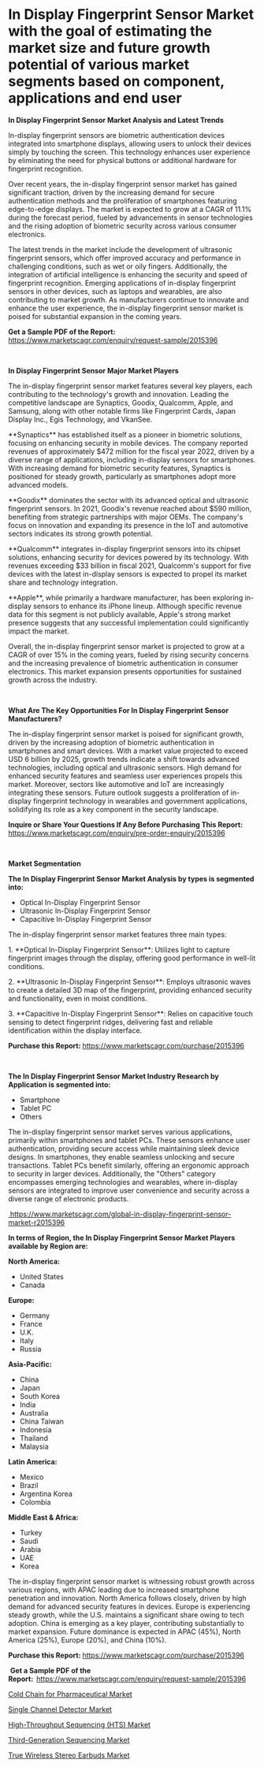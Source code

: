 <p><h1>In Display Fingerprint Sensor Market with the goal of estimating the market size and future growth potential of various market segments based on component, applications and end user</h1></p><p><strong>In Display Fingerprint Sensor Market Analysis and Latest Trends</strong></p>
<p><p>In-display fingerprint sensors are biometric authentication devices integrated into smartphone displays, allowing users to unlock their devices simply by touching the screen. This technology enhances user experience by eliminating the need for physical buttons or additional hardware for fingerprint recognition. </p><p>Over recent years, the in-display fingerprint sensor market has gained significant traction, driven by the increasing demand for secure authentication methods and the proliferation of smartphones featuring edge-to-edge displays. The market is expected to grow at a CAGR of 11.1% during the forecast period, fueled by advancements in sensor technologies and the rising adoption of biometric security across various consumer electronics.</p><p>The latest trends in the market include the development of ultrasonic fingerprint sensors, which offer improved accuracy and performance in challenging conditions, such as wet or oily fingers. Additionally, the integration of artificial intelligence is enhancing the security and speed of fingerprint recognition. Emerging applications of in-display fingerprint sensors in other devices, such as laptops and wearables, are also contributing to market growth. As manufacturers continue to innovate and enhance the user experience, the in-display fingerprint sensor market is poised for substantial expansion in the coming years.</p></p>
<p><strong>Get a Sample PDF of the Report:&nbsp;</strong> <a href="https://www.marketscagr.com/enquiry/request-sample/2015396?utm_campaign=2012&utm_medium=2&utm_source=Github&utm_content=ia&utm_term=06042025&utm_id=in-display-fingerprint-sensor">https://www.marketscagr.com/enquiry/request-sample/2015396</a></p>
<p>&nbsp;</p>
<p><strong>In Display Fingerprint Sensor Major Market Players</strong></p>
<p><p>The in-display fingerprint sensor market features several key players, each contributing to the technology's growth and innovation. Leading the competitive landscape are Synaptics, Goodix, Qualcomm, Apple, and Samsung, along with other notable firms like Fingerprint Cards, Japan Display Inc., Egis Technology, and VkanSee.</p><p>**Synaptics** has established itself as a pioneer in biometric solutions, focusing on enhancing security in mobile devices. The company reported revenues of approximately $472 million for the fiscal year 2022, driven by a diverse range of applications, including in-display sensors for smartphones. With increasing demand for biometric security features, Synaptics is positioned for steady growth, particularly as smartphones adopt more advanced models.</p><p>**Goodix** dominates the sector with its advanced optical and ultrasonic fingerprint sensors. In 2021, Goodix's revenue reached about $590 million, benefiting from strategic partnerships with major OEMs. The company's focus on innovation and expanding its presence in the IoT and automotive sectors indicates its strong growth potential.</p><p>**Qualcomm** integrates in-display fingerprint sensors into its chipset solutions, enhancing security for devices powered by its technology. With revenues exceeding $33 billion in fiscal 2021, Qualcomm's support for five devices with the latest in-display sensors is expected to propel its market share and technology integration.</p><p>**Apple**, while primarily a hardware manufacturer, has been exploring in-display sensors to enhance its iPhone lineup. Although specific revenue data for this segment is not publicly available, Apple's strong market presence suggests that any successful implementation could significantly impact the market.</p><p>Overall, the in-display fingerprint sensor market is projected to grow at a CAGR of over 15% in the coming years, fueled by rising security concerns and the increasing prevalence of biometric authentication in consumer electronics. This market expansion presents opportunities for sustained growth across the industry.</p></p>
<p>&nbsp;</p>
<p><strong>What Are The Key Opportunities For In Display Fingerprint Sensor Manufacturers?</strong></p>
<p><p>The in-display fingerprint sensor market is poised for significant growth, driven by the increasing adoption of biometric authentication in smartphones and smart devices. With a market value projected to exceed USD 6 billion by 2025, growth trends indicate a shift towards advanced technologies, including optical and ultrasonic sensors. High demand for enhanced security features and seamless user experiences propels this market. Moreover, sectors like automotive and IoT are increasingly integrating these sensors. Future outlook suggests a proliferation of in-display fingerprint technology in wearables and government applications, solidifying its role as a key component in the security landscape.</p></p>
<p><strong>Inquire or Share Your Questions If Any Before Purchasing This Report:</strong> <a href="https://www.marketscagr.com/enquiry/pre-order-enquiry/2015396?utm_campaign=2012&utm_medium=2&utm_source=Github&utm_content=ia&utm_term=06042025&utm_id=in-display-fingerprint-sensor">https://www.marketscagr.com/enquiry/pre-order-enquiry/2015396</a></p>
<p>&nbsp;</p>
<p><strong>Market Segmentation</strong></p>
<p><strong>The In Display Fingerprint Sensor Market Analysis by types is segmented into:</strong></p>
<p><ul><li>Optical In-Display Fingerprint Sensor</li><li>Ultrasonic In-Display Fingerprint Sensor</li><li>Capacitive In-Display Fingerprint Sensor</li></ul></p>
<p><p>The in-display fingerprint sensor market features three main types: </p><p>1. **Optical In-Display Fingerprint Sensor**: Utilizes light to capture fingerprint images through the display, offering good performance in well-lit conditions.</p><p>2. **Ultrasonic In-Display Fingerprint Sensor**: Employs ultrasonic waves to create a detailed 3D map of the fingerprint, providing enhanced security and functionality, even in moist conditions.</p><p>3. **Capacitive In-Display Fingerprint Sensor**: Relies on capacitive touch sensing to detect fingerprint ridges, delivering fast and reliable identification within the display interface.</p></p>
<p><strong>Purchase this Report:&nbsp;</strong><a href="https://www.marketscagr.com/purchase/2015396?utm_campaign=2012&utm_medium=2&utm_source=Github&utm_content=ia&utm_term=06042025&utm_id=in-display-fingerprint-sensor">https://www.marketscagr.com/purchase/2015396</a></p>
<p>&nbsp;</p>
<p><strong>The In Display Fingerprint Sensor Market Industry Research by Application is segmented into:</strong></p>
<p><ul><li>Smartphone</li><li>Tablet PC</li><li>Others</li></ul></p>
<p><p>The in-display fingerprint sensor market serves various applications, primarily within smartphones and tablet PCs. These sensors enhance user authentication, providing secure access while maintaining sleek device designs. In smartphones, they enable seamless unlocking and secure transactions. Tablet PCs benefit similarly, offering an ergonomic approach to security in larger devices. Additionally, the "Others" category encompasses emerging technologies and wearables, where in-display sensors are integrated to improve user convenience and security across a diverse range of electronic products.</p></p>
<p><a href="https://www.marketscagr.com/global-in-display-fingerprint-sensor-market-r2015396?utm_campaign=2012&utm_medium=2&utm_source=Github&utm_content=ia&utm_term=06042025&utm_id=in-display-fingerprint-sensor">&nbsp;https://www.marketscagr.com/global-in-display-fingerprint-sensor-market-r2015396</a></p>
<p><strong>In terms of Region, the In Display Fingerprint Sensor Market Players available by Region are:</strong></p>
<p>
    <p> <strong> North America: </strong>
        <ul>
            <li>United States</li>
            <li>Canada</li>
        </ul>
        </p> 
    <p> <strong> Europe: </strong>
        <ul>
            <li>Germany</li>
            <li>France</li>
            <li>U.K.</li>
            <li>Italy</li>
            <li>Russia</li>
        </ul>
        </p> 
    <p> <strong> Asia-Pacific: </strong>
        <ul>
            <li>China</li>
            <li>Japan</li>
            <li>South Korea</li>
            <li>India</li>
            <li>Australia</li>
            <li>China Taiwan</li>
            <li>Indonesia</li>
            <li>Thailand</li>
            <li>Malaysia</li>
        </ul>
        </p> 
    <p> <strong> Latin America: </strong>
        <ul>
            <li>Mexico</li>
            <li>Brazil</li>
            <li>Argentina Korea</li>
            <li>Colombia</li>
        </ul>
        </p> 
    <p> <strong> Middle East & Africa: </strong>
        <ul>
            <li>Turkey</li>
            <li>Saudi</li>
            <li>Arabia</li>
            <li>UAE</li>
            <li>Korea</li>
        </ul>
    </p>
    </p>
<p><p>The in-display fingerprint sensor market is witnessing robust growth across various regions, with APAC leading due to increased smartphone penetration and innovation. North America follows closely, driven by high demand for advanced security features in devices. Europe is experiencing steady growth, while the U.S. maintains a significant share owing to tech adoption. China is emerging as a key player, contributing substantially to market expansion. Future dominance is expected in APAC (45%), North America (25%), Europe (20%), and China (10%).</p></p>
<p><strong>Purchase this Report: </strong><a href="https://www.marketscagr.com/purchase/2015396?utm_campaign=2012&utm_medium=2&utm_source=Github&utm_content=ia&utm_term=06042025&utm_id=in-display-fingerprint-sensor">https://www.marketscagr.com/purchase/2015396</a></p>
<p>&nbsp;<strong>Get a Sample PDF of the Report:&nbsp;&nbsp;</strong><a href="https://www.marketscagr.com/enquiry/request-sample/2015396?utm_campaign=2012&utm_medium=2&utm_source=Github&utm_content=ia&utm_term=06042025&utm_id=in-display-fingerprint-sensor">https://www.marketscagr.com/enquiry/request-sample/2015396</a></p>
<p><strong></strong></p>
<p><p><a href="https://www.linkedin.com/pulse/comprehensive-overview-cold-chain-pharmaceutical-market-gdimc?utm_campaign=2012&utm_medium=2&utm_source=Github&utm_content=ia&utm_term=06042025&utm_id=in-display-fingerprint-sensor">Cold Chain for Pharmaceutical Market</a></p><p><a href="https://github.com/rndwazeri/Market-Research-Report-List-1/blob/main/single-channel-detector-market.md?utm_campaign=2012&utm_medium=2&utm_source=Github&utm_content=ia&utm_term=06042025&utm_id=in-display-fingerprint-sensor">Single Channel Detector Market</a></p><p><a href="https://www.linkedin.com/pulse/market-examination-report-high-throughput-sequencing-hts-growth-6cpwc?utm_campaign=2012&utm_medium=2&utm_source=Github&utm_content=ia&utm_term=06042025&utm_id=in-display-fingerprint-sensor">High-Throughput Sequencing (HTS) Market</a></p><p><a href="https://www.linkedin.com/pulse/global-third-generation-sequencing-market-set-grow-despite-4lqbc?utm_campaign=2012&utm_medium=2&utm_source=Github&utm_content=ia&utm_term=06042025&utm_id=in-display-fingerprint-sensor">Third-Generation Sequencing Market</a></p><p><a href="https://github.com/dubelsuehsik/Market-Research-Report-List-1/blob/main/true-wireless-stereo-earbuds-market.md?utm_campaign=2012&utm_medium=2&utm_source=Github&utm_content=ia&utm_term=06042025&utm_id=in-display-fingerprint-sensor">True Wireless Stereo Earbuds Market</a></p></p>